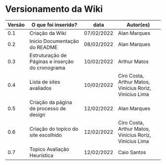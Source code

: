 # Versionamento da Wiki

Versão |  O que foi inserido? | data | Autor(es)|
---- |----- | ---- | ---- | 
0.1| Criação da Wiki |07/02/2022| Alan Marques |
0.2| Inicio Documentação do README |08/02/2022| Alan Marques |
0.3| Estruturação de Páginas e inserção do cronograma |10/02/2022| Arthur Matos |
0.4| Lista de sites avaliados |10/02/2022| Ciro Costa, Arthur Matos, Vinícius Roriz, Vinicius Lima  |
0.5| Criação da página de processo de design | 12/02/2022| Alan Marques |
0.6| Criação do topíco do site escolhido | 12/02/2022 | Ciro Costa, Arthur Matos, Vinícius Roriz, Vinicius Lima |
0.7| Topico Avaliação Heurística | 12/02/2022 | Caio Santos |
